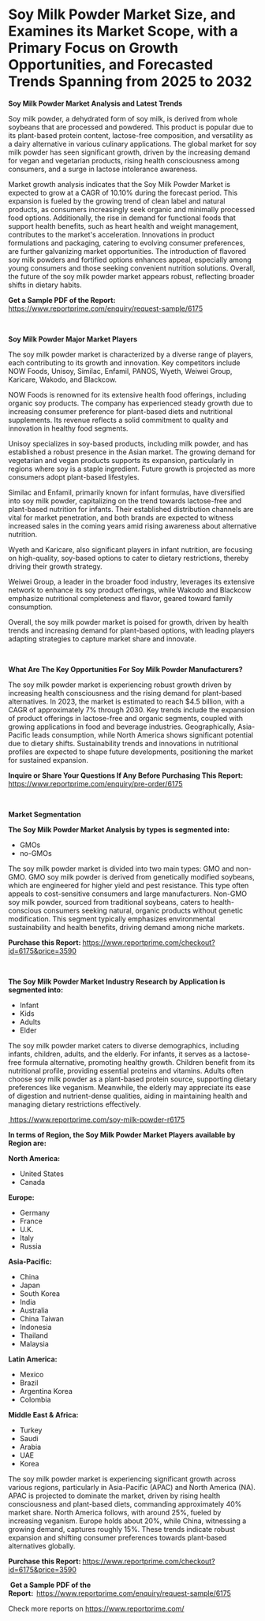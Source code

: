 <p><h1>Soy Milk Powder Market Size, and Examines its Market Scope, with a Primary Focus on Growth Opportunities, and Forecasted Trends Spanning from 2025 to 2032</h1></p><p><strong>Soy Milk Powder Market Analysis and Latest Trends</strong></p>
<p><p>Soy milk powder, a dehydrated form of soy milk, is derived from whole soybeans that are processed and powdered. This product is popular due to its plant-based protein content, lactose-free composition, and versatility as a dairy alternative in various culinary applications. The global market for soy milk powder has seen significant growth, driven by the increasing demand for vegan and vegetarian products, rising health consciousness among consumers, and a surge in lactose intolerance awareness.</p><p>Market growth analysis indicates that the Soy Milk Powder Market is expected to grow at a CAGR of 10.10% during the forecast period. This expansion is fueled by the growing trend of clean label and natural products, as consumers increasingly seek organic and minimally processed food options. Additionally, the rise in demand for functional foods that support health benefits, such as heart health and weight management, contributes to the market's acceleration. Innovations in product formulations and packaging, catering to evolving consumer preferences, are further galvanizing market opportunities. The introduction of flavored soy milk powders and fortified options enhances appeal, especially among young consumers and those seeking convenient nutrition solutions. Overall, the future of the soy milk powder market appears robust, reflecting broader shifts in dietary habits.</p></p>
<p><strong>Get a Sample PDF of the Report:&nbsp;</strong> <a href="https://www.reportprime.com/enquiry/request-sample/6175?utm_campaign=2192&utm_medium=2&utm_source=Github&utm_content=ia&utm_term=19032025&utm_id=soy-milk-powder">https://www.reportprime.com/enquiry/request-sample/6175</a></p>
<p>&nbsp;</p>
<p><strong>Soy Milk Powder Major Market Players</strong></p>
<p><p>The soy milk powder market is characterized by a diverse range of players, each contributing to its growth and innovation. Key competitors include NOW Foods, Unisoy, Similac, Enfamil, PANOS, Wyeth, Weiwei Group, Karicare, Wakodo, and Blackcow. </p><p>NOW Foods is renowned for its extensive health food offerings, including organic soy products. The company has experienced steady growth due to increasing consumer preference for plant-based diets and nutritional supplements. Its revenue reflects a solid commitment to quality and innovation in healthy food segments.</p><p>Unisoy specializes in soy-based products, including milk powder, and has established a robust presence in the Asian market. The growing demand for vegetarian and vegan products supports its expansion, particularly in regions where soy is a staple ingredient. Future growth is projected as more consumers adopt plant-based lifestyles.</p><p>Similac and Enfamil, primarily known for infant formulas, have diversified into soy milk powder, capitalizing on the trend towards lactose-free and plant-based nutrition for infants. Their established distribution channels are vital for market penetration, and both brands are expected to witness increased sales in the coming years amid rising awareness about alternative nutrition.</p><p>Wyeth and Karicare, also significant players in infant nutrition, are focusing on high-quality, soy-based options to cater to dietary restrictions, thereby driving their growth strategy. </p><p>Weiwei Group, a leader in the broader food industry, leverages its extensive network to enhance its soy product offerings, while Wakodo and Blackcow emphasize nutritional completeness and flavor, geared toward family consumption.</p><p>Overall, the soy milk powder market is poised for growth, driven by health trends and increasing demand for plant-based options, with leading players adapting strategies to capture market share and innovate.</p></p>
<p>&nbsp;</p>
<p><strong>What Are The Key Opportunities For Soy Milk Powder Manufacturers?</strong></p>
<p><p>The soy milk powder market is experiencing robust growth driven by increasing health consciousness and the rising demand for plant-based alternatives. In 2023, the market is estimated to reach $4.5 billion, with a CAGR of approximately 7% through 2030. Key trends include the expansion of product offerings in lactose-free and organic segments, coupled with growing applications in food and beverage industries. Geographically, Asia-Pacific leads consumption, while North America shows significant potential due to dietary shifts. Sustainability trends and innovations in nutritional profiles are expected to shape future developments, positioning the market for sustained expansion.</p></p>
<p><strong>Inquire or Share Your Questions If Any Before Purchasing This Report:</strong> <a href="https://www.reportprime.com/enquiry/pre-order/6175?utm_campaign=2192&utm_medium=2&utm_source=Github&utm_content=ia&utm_term=19032025&utm_id=soy-milk-powder">https://www.reportprime.com/enquiry/pre-order/6175</a></p>
<p>&nbsp;</p>
<p><strong>Market Segmentation</strong></p>
<p><strong>The Soy Milk Powder Market Analysis by types is segmented into:</strong></p>
<p><ul><li>GMOs</li><li>no-GMOs</li></ul></p>
<p><p>The soy milk powder market is divided into two main types: GMO and non-GMO. GMO soy milk powder is derived from genetically modified soybeans, which are engineered for higher yield and pest resistance. This type often appeals to cost-sensitive consumers and large manufacturers. Non-GMO soy milk powder, sourced from traditional soybeans, caters to health-conscious consumers seeking natural, organic products without genetic modification. This segment typically emphasizes environmental sustainability and health benefits, driving demand among niche markets.</p></p>
<p><strong>Purchase this Report:&nbsp;</strong><a href="https://www.reportprime.com/checkout?id=6175&price=3590&utm_campaign=2192&utm_medium=2&utm_source=Github&utm_content=ia&utm_term=19032025&utm_id=soy-milk-powder">https://www.reportprime.com/checkout?id=6175&price=3590</a></p>
<p>&nbsp;</p>
<p><strong>The Soy Milk Powder Market Industry Research by Application is segmented into:</strong></p>
<p><ul><li>Infant</li><li>Kids</li><li>Adults</li><li>Elder</li></ul></p>
<p><p>The soy milk powder market caters to diverse demographics, including infants, children, adults, and the elderly. For infants, it serves as a lactose-free formula alternative, promoting healthy growth. Children benefit from its nutritional profile, providing essential proteins and vitamins. Adults often choose soy milk powder as a plant-based protein source, supporting dietary preferences like veganism. Meanwhile, the elderly may appreciate its ease of digestion and nutrient-dense qualities, aiding in maintaining health and managing dietary restrictions effectively.</p></p>
<p><a href="https://www.reportprime.com/soy-milk-powder-r6175?utm_campaign=2192&utm_medium=2&utm_source=Github&utm_content=ia&utm_term=19032025&utm_id=soy-milk-powder">&nbsp;https://www.reportprime.com/soy-milk-powder-r6175</a></p>
<p><strong>In terms of Region, the Soy Milk Powder Market Players available by Region are:</strong></p>
<p>
    <p> <strong> North America: </strong>
        <ul>
            <li>United States</li>
            <li>Canada</li>
        </ul>
        </p> 
    <p> <strong> Europe: </strong>
        <ul>
            <li>Germany</li>
            <li>France</li>
            <li>U.K.</li>
            <li>Italy</li>
            <li>Russia</li>
        </ul>
        </p> 
    <p> <strong> Asia-Pacific: </strong>
        <ul>
            <li>China</li>
            <li>Japan</li>
            <li>South Korea</li>
            <li>India</li>
            <li>Australia</li>
            <li>China Taiwan</li>
            <li>Indonesia</li>
            <li>Thailand</li>
            <li>Malaysia</li>
        </ul>
        </p> 
    <p> <strong> Latin America: </strong>
        <ul>
            <li>Mexico</li>
            <li>Brazil</li>
            <li>Argentina Korea</li>
            <li>Colombia</li>
        </ul>
        </p> 
    <p> <strong> Middle East & Africa: </strong>
        <ul>
            <li>Turkey</li>
            <li>Saudi</li>
            <li>Arabia</li>
            <li>UAE</li>
            <li>Korea</li>
        </ul>
    </p>
    </p>
<p><p>The soy milk powder market is experiencing significant growth across various regions, particularly in Asia-Pacific (APAC) and North America (NA). APAC is projected to dominate the market, driven by rising health consciousness and plant-based diets, commanding approximately 40% market share. North America follows, with around 25%, fueled by increasing veganism. Europe holds about 20%, while China, witnessing a growing demand, captures roughly 15%. These trends indicate robust expansion and shifting consumer preferences towards plant-based alternatives globally.</p></p>
<p><strong>Purchase this Report: </strong><a href="https://www.reportprime.com/checkout?id=6175&price=3590&utm_campaign=2192&utm_medium=2&utm_source=Github&utm_content=ia&utm_term=19032025&utm_id=soy-milk-powder">https://www.reportprime.com/checkout?id=6175&price=3590</a></p>
<p>&nbsp;<strong>Get a Sample PDF of the Report:&nbsp;&nbsp;</strong><a href="https://www.reportprime.com/enquiry/request-sample/6175?utm_campaign=2192&utm_medium=2&utm_source=Github&utm_content=ia&utm_term=19032025&utm_id=soy-milk-powder">https://www.reportprime.com/enquiry/request-sample/6175</a></p>
<p><strong></strong></p>
<p>Check more reports on <a href="https://www.reportprime.com/?utm_campaign=2192&utm_medium=2&utm_source=Github&utm_content=ia&utm_term=19032025&utm_id=soy-milk-powder">https://www.reportprime.com/</a></p>